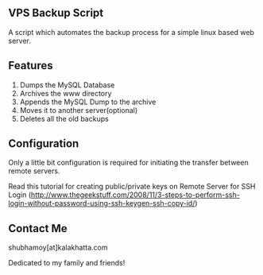VPS Backup Script 
-----------------

A script which automates the backup process for a simple linux based web server. 

Features
--------
1. Dumps the MySQL Database
2. Archives the www directory
3. Appends the MySQL Dump to the archive
4. Moves it to another server(optional)
5. Deletes all the old backups


Configuration
-------------
Only a little bit configuration is required for initiating the transfer between remote servers. 

Read this tutorial for creating public/private keys on Remote Server for SSH Login 
(http://www.thegeekstuff.com/2008/11/3-steps-to-perform-ssh-login-without-password-using-ssh-keygen-ssh-copy-id/)

Contact Me
----------
shubhamoy[at]kalakhatta.com

Dedicated to my family and friends!
